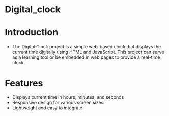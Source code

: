 # Digital_clock
# Introduction
- The Digital Clock project is a simple web-based clock that displays the current time digitally using HTML and JavaScript. This project can serve as a learning tool or be embedded in web pages to provide a real-time clock.


# Features
- Displays current time in hours, minutes, and seconds
- Responsive design for various screen sizes
- Lightweight and easy to integrate
